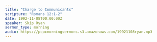 ```yaml
---
title: "Charge to Communicants"
scripture: "Romans 12:1-2"
date: 1992-11-08T00:00:00Z
speaker: Skip Ryan
sermon_type: morning
audio: https://pcpcmorningsermons.s3.amazonaws.com/19921108ryan.mp3 
---
```



